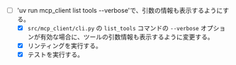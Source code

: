 - [ ] 'uv run mcp_client list tools --verbose'で、引数の情報も表示するようにする。
  - [x] `src/mcp_client/cli.py` の `list_tools` コマンドの `--verbose` オプションが有効な場合に、ツールの引数情報も表示するように変更する。
  - [x] リンティングを実行する。
  - [x] テストを実行する。